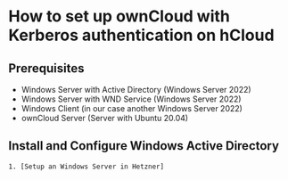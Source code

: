 # How to set up ownCloud with Kerberos authentication on hCloud

## Prerequisites
* Windows Server with Active Directory (Windows Server 2022)
* Windows Server with WND Service (Windows Server 2022)
* Windows Client (in our case another Windows Server 2022)
* ownCloud Server (Server with Ubuntu 20.04)

## Install and Configure Windows Active Directory
    1. [Setup an Windows Server in Hetzner]
